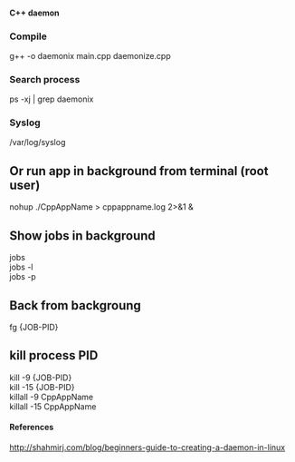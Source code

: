 #### C++ daemon

### Compile
g++ -o daemonix main.cpp daemonize.cpp

### Search process
ps -xj | grep daemonix

### Syslog
/var/log/syslog

## Or run app in background from terminal (root user)
nohup ./CppAppName > cppappname.log 2>&1 &

## Show jobs in background
jobs <br>
jobs -l <br>
jobs -p

## Back from backgroung
fg {JOB-PID}

## kill process PID
kill -9 {JOB-PID} <br>
kill -15 {JOB-PID} <br>
killall -9 CppAppName <br>
killall -15 CppAppName <br>

#### References
http://shahmirj.com/blog/beginners-guide-to-creating-a-daemon-in-linux

